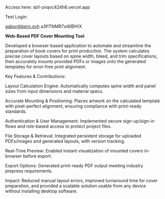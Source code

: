 Access here: 
sb1-znqvc424h6.vercel.app 

Test Login:

gabor@bern.ovh
a3f!TNMR7xt6@H!X

**Web-Based PDF Cover Mounting Tool**

Developed a browser-based application to automate and streamline the preparation of book covers for print production. The system calculates precise cover layouts based on spine width, bleed, and trim specifications, then accurately mounts provided PDFs or images onto the generated templates for error-free print alignment.

Key Features & Contributions:

Layout Calculation Engine: Automatically computes spine width and panel sizes from input dimensions and material specs.

Accurate Mounting & Positioning: Places artwork on the calculated template with pixel-perfect alignment, ensuring compliance with print-ready standards.

Authentication & User Management: Implemented secure sign-up/sign-in flows and role-based access to protect project files.

File Storage & Retrieval: Integrated persistent storage for uploaded PDFs/images and generated layouts, with version tracking.

Real-Time Preview: Enabled instant visualization of mounted covers in-browser before export.

Export Options: Generated print-ready PDF output meeting industry prepress requirements.

Impact:
Reduced manual layout errors, improved turnaround time for cover preparation, and provided a scalable solution usable from any device without installing desktop software.
